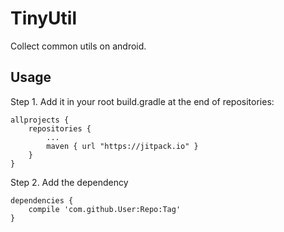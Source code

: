 # TinyUtil

Collect common utils on android.


## Usage

Step 1. Add it in your root build.gradle at the end of repositories:

	allprojects {
		repositories {
			...
			maven { url "https://jitpack.io" }
		}
	}

Step 2. Add the dependency

	dependencies {
		compile 'com.github.User:Repo:Tag'
	}
